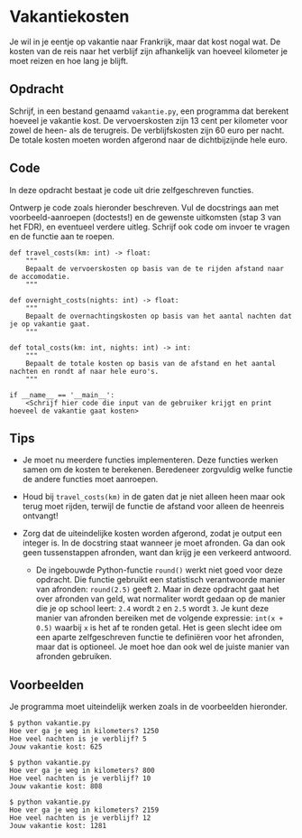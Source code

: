 # Vakantiekosten

Je wil in je eentje op vakantie naar Frankrijk, maar dat kost nogal
wat. De kosten van de reis naar het verblijf zijn afhankelijk van
hoeveel kilometer je moet reizen en hoe lang je blijft. 

## Opdracht

Schrijf, in een bestand genaamd `vakantie.py`, een programma dat
berekent hoeveel je vakantie kost. De vervoerskosten zijn 13 cent per
kilometer voor zowel de heen- als de terugreis. De verblijfskosten zijn
60 euro per nacht. De totale kosten moeten worden afgerond naar
de dichtbijzijnde hele euro.

## Code

In deze opdracht bestaat je code uit drie zelfgeschreven functies.

Ontwerp je code zoals hieronder beschreven.
Vul de docstrings aan met voorbeeld-aanroepen (doctests!) en de gewenste uitkomsten (stap 3 van het FDR), en eventueel verdere uitleg.
Schrijf ook code om invoer te vragen en de functie aan te roepen.

    def travel_costs(km: int) -> float:
        """
        Bepaalt de vervoerskosten op basis van de te rijden afstand naar de accomodatie.
        """
    
    def overnight_costs(nights: int) -> float:
        """
        Bepaalt de overnachtingskosten op basis van het aantal nachten dat je op vakantie gaat.
        """
    
    def total_costs(km: int, nights: int) -> int:
        """
        Bepaalt de totale kosten op basis van de afstand en het aantal nachten en rondt af naar hele euro's.
        """
    
    if __name__ == '__main__':
        <Schrijf hier code die input van de gebruiker krijgt en print hoeveel de vakantie gaat kosten>

## Tips

* Je moet nu meerdere functies implementeren. Deze functies werken samen om de kosten te berekenen. Beredeneer zorgvuldig welke functie de andere functies moet aanroepen.

* Houd bij `travel_costs(km)` in de gaten dat je niet alleen heen maar ook terug moet rijden, terwijl de functie de afstand voor alleen de heenreis ontvangt!

* Zorg dat de uiteindelijke kosten worden afgerond, zodat je output een integer is. In de docstring staat wanneer je moet afronden. Ga dan ook geen tussenstappen afronden, want dan krijg je een verkeerd antwoord.

    * De ingebouwde Python-functie `round()` werkt niet goed voor deze opdracht. Die functie gebruikt een statistisch verantwoorde manier van afronden: `round(2.5)` geeft `2`. Maar in deze opdracht gaat het over afronden van geld, wat normaliter wordt gedaan op de manier die je op school leert: `2.4` wordt `2` en `2.5` wordt `3`. Je kunt deze manier van afronden bereiken met de volgende expressie: `int(x + 0.5)` waarbij `x` is het af te ronden getal. Het is geen slecht idee om een aparte zelfgeschreven functie te definiëren voor het afronden, maar dat is optioneel. Je moet hoe dan ook wel de juiste manier van afronden gebruiken.

## Voorbeelden

Je programma moet uiteindelijk werken zoals in de voorbeelden hieronder.

    $ python vakantie.py
    Hoe ver ga je weg in kilometers? 1250
    Hoe veel nachten is je verblijf? 5
    Jouw vakantie kost: 625

    $ python vakantie.py
    Hoe ver ga je weg in kilometers? 800
    Hoe veel nachten is je verblijf? 10
    Jouw vakantie kost: 808

    $ python vakantie.py
    Hoe ver ga je weg in kilometers? 2159
    Hoe veel nachten is je verblijf? 12
    Jouw vakantie kost: 1281
